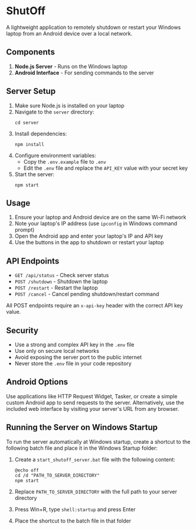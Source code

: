 # ShutOff

A lightweight application to remotely shutdown or restart your Windows laptop from an Android device over a local network.

## Components

1. **Node.js Server** - Runs on the Windows laptop
2. **Android Interface** - For sending commands to the server

## Server Setup

1. Make sure Node.js is installed on your laptop
2. Navigate to the `server` directory:
   ```
   cd server
   ```
3. Install dependencies:
   ```
   npm install
   ```
4. Configure environment variables:
   - Copy the `.env.example` file to `.env`
   - Edit the `.env` file and replace the `API_KEY` value with your secret key
5. Start the server:
   ```
   npm start
   ```

## Usage

1. Ensure your laptop and Android device are on the same Wi-Fi network
2. Note your laptop's IP address (use `ipconfig` in Windows command prompt)
3. Open the Android app and enter your laptop's IP and API key
4. Use the buttons in the app to shutdown or restart your laptop

## API Endpoints

- `GET /api/status` - Check server status
- `POST /shutdown` - Shutdown the laptop
- `POST /restart` - Restart the laptop
- `POST /cancel` - Cancel pending shutdown/restart command

All POST endpoints require an `x-api-key` header with the correct API key value.

## Security

- Use a strong and complex API key in the `.env` file
- Use only on secure local networks
- Avoid exposing the server port to the public internet
- Never store the `.env` file in your code repository

## Android Options

Use applications like HTTP Request Widget, Tasker, or create a simple custom Android app to send requests to the server. Alternatively, use the included web interface by visiting your server's URL from any browser.

## Running the Server on Windows Startup

To run the server automatically at Windows startup, create a shortcut to the following batch file and place it in the Windows Startup folder:

1. Create a `start_shutoff_server.bat` file with the following content:

   ```batch
   @echo off
   cd /d "PATH_TO_SERVER_DIRECTORY"
   npm start
   ```

2. Replace `PATH_TO_SERVER_DIRECTORY` with the full path to your server directory
3. Press Win+R, type `shell:startup` and press Enter
4. Place the shortcut to the batch file in that folder
